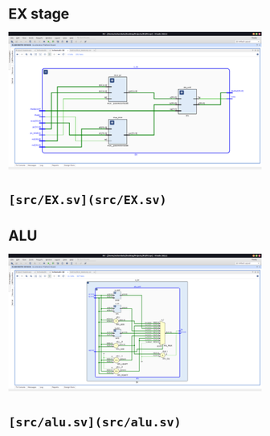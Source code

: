 # EX stage
![EX](../assets/rtl/EX.png)
# `[src/EX.sv](src/EX.sv)`

# ALU
![ALU](../assets/rtl/alu.png)
# `[src/alu.sv](src/alu.sv)`
